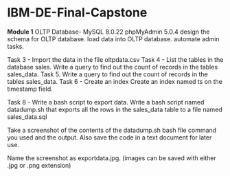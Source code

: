 # IBM-DE-Final-Capstone
**Module 1**
OLTP Database- MySQL 8.0.22
phpMyAdmin 5.0.4 
design the schema for OLTP database.
load data into OLTP database.
automate admin tasks.


Task 3 - Import the data in the file oltpdata.csv
Task 4 - List the tables in the database sales.
Write a query to find out the count of records in the tables sales_data.
Task 5. Write a query to find out the count of records in the tables sales_data.
Task 6 - Create an index
Create an index named ts on the timestamp field.

Task 8 - Write a bash script to export data.
Write a bash script named datadump.sh that exports all the rows in the sales_data table to a file named sales_data.sql

Take a screenshot of the contents of the datadump.sh bash file command you used and the output. Also save the code in a text document for later use.

Name the screenshot as exportdata.jpg. (images can be saved with either .jpg or .png extension)


